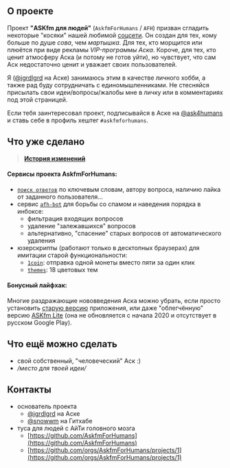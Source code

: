 ## О проекте

Проект **"ASKfm для людей"** (`AskfmForHumans` / `AFH`) призван сгладить некоторые "косяки" нашей любимой [соцсети](https://ask.fm/). Он создан для тех, кому больше по душе *сова*, чем *мартышка*. Для тех, кто морщится или плюётся при виде рекламы *VIP-программы Аска*. Короче, для тех, кто ценит атмосферу Аска (и потому не готов уйти), но чувствует, что сам Аск недостаточно ценит и уважает своих пользователей.

Я ([@jgrdlgrd](https://ask.fm/jgrdlgrd) на Аске) занимаюсь этим в качестве личного хобби, а также рад буду сотрудничать с единомышленниками.
Не стесняйся присылать свои идеи/вопросы/жалобы мне в личку или в комментариях под этой страницей.

Если тебя заинтересовал проект, подписывайся в Аске на [@ask4humans](https://ask.fm/ask4humans) и ставь себе в профиль хештег `#askfmforhumans`.

## Что уже сделано

> [**История изменений**](changelog)

#### Сервисы проекта AskfmForHumans:

- [`поиск ответов`](search) по ключевым словам, автору вопроса, наличию лайка от заданного пользователя…
- сервис [`afh-bot`](bot) для борьбы со спамом и наведения порядка в инбоксе:
  - фильтрация входящих вопросов
  - удаление "залежавшихся" вопросов
  - альтернативно, "спасение" старых вопросов от автоматического удаления
- юзерскрипты (работают только в десктопных браузерах) для имитации старой функциональности:
  - [`1coin`](userjs/1coin): отправка одной монеты вместо пяти за один клик
  - [`themes`](userjs/themes): 18 цветовых тем

#### Бонусный лайфхак:

Многие раздражающие нововведения Аска можно убрать, если просто установить [старую версию](https://apkpure.com/askfm-ask-chat-anonymously/com.askfm/versions) приложения, или даже "облегчённую" версию [ASKfm Lite](https://apkpure.com/askfm-lite-fast-anonymous-social-q-a-network/com.askfm.lite) (она не обновляется с начала 2020 и отсутствует в русском Google Play).

## Что ещё можно сделать

- свой собственный, "человеческий" Аск :)
- */место для твоей идеи/*

## Контакты

- основатель проекта
  - [@jgrdlgrd](https://ask.fm/jgrdlgrd) на Аске
  - [@snowwm](https://github.com/snowwm) на Гитхабе
- туса для людей с АйТи головного мозга  
  - [https://github.com/AskfmForHumans](https://github.com/AskfmForHumans)
  - [https://github.com/orgs/AskfmForHumans/projects/1](https://github.com/orgs/AskfmForHumans/projects/1)
